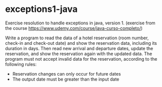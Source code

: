 # exceptions1-java
Exercise resolution to handle exceptions in java, version 1.
(exercise from the course https://www.udemy.com/course/java-curso-completo/)

Write a program to read the data of a hotel reservation (room number, check-in and check-out date) and show the reservation data, including its duration in days. Then read new arrival and departure dates, update the reservation, and show the reservation again with the updated data. The program must not accept invalid data for the reservation, according to the following rules:
- Reservation changes can only occur for future dates
- The output date must be greater than the input date

